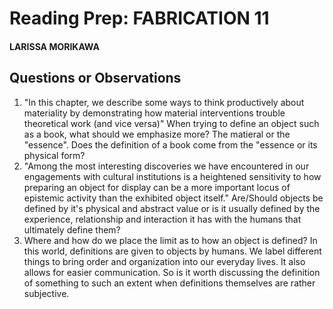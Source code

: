 # Reading Prep: FABRICATION 11

#### LARISSA MORIKAWA

## Questions or Observations

1. "In this chapter, we describe some ways to think productively about materiality by demonstrating how material interventions trouble theoretical work (and vice versa)" When trying to define an object such as a book, what should we emphasize more? The matieral or the "essence". Does the definition of a book come from the "essence or its physical form?
2. "Among the most interesting discoveries we have encountered in our engagements with cultural institutions is a heightened sensitivity to how preparing an object for display can be a more important locus of epistemic activity than the exhibited object itself." Are/Should objects be defined by it's physical and abstract value or is it usually defined by the experience, relationship and interaction it has with the humans that ultimately define them?
3. Where and how do we place the limit as to how an object is defined? In this world, definitions are given to objects by humans. We label different things to bring order and organization into our everyday lives. It also allows for easier communication. So is it worth discussing the definition of something to such an extent when definitions themselves are rather subjective. 

